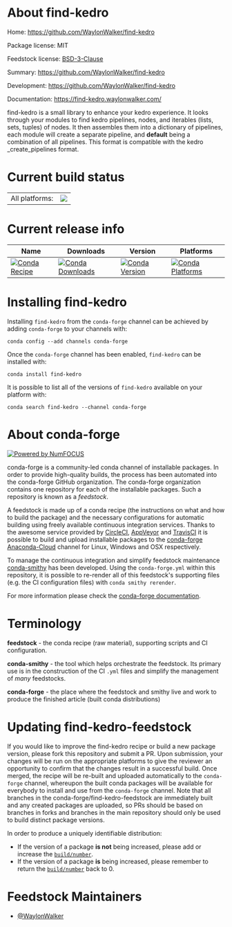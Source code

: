 About find-kedro
================

Home: https://github.com/WaylonWalker/find-kedro

Package license: MIT

Feedstock license: [BSD-3-Clause](https://github.com/conda-forge/find-kedro-feedstock/blob/master/LICENSE.txt)

Summary: https://github.com/WaylonWalker/find-kedro

Development: https://github.com/WaylonWalker/find-kedro

Documentation: https://find-kedro.waylonwalker.com/

find-kedro is a small library to enhance your kedro experience. It looks through your modules to find kedro pipelines,
nodes, and iterables (lists, sets, tuples) of nodes. It then assembles them into a dictionary of pipelines, each module
will create a separate pipeline, and __default__ being a combination of all pipelines. This format is compatible with
the kedro _create_pipelines format.


Current build status
====================


<table><tr><td>All platforms:</td>
    <td>
      <a href="https://dev.azure.com/conda-forge/feedstock-builds/_build/latest?definitionId=9557&branchName=master">
        <img src="https://dev.azure.com/conda-forge/feedstock-builds/_apis/build/status/find-kedro-feedstock?branchName=master">
      </a>
    </td>
  </tr>
</table>

Current release info
====================

| Name | Downloads | Version | Platforms |
| --- | --- | --- | --- |
| [![Conda Recipe](https://img.shields.io/badge/recipe-find--kedro-green.svg)](https://anaconda.org/conda-forge/find-kedro) | [![Conda Downloads](https://img.shields.io/conda/dn/conda-forge/find-kedro.svg)](https://anaconda.org/conda-forge/find-kedro) | [![Conda Version](https://img.shields.io/conda/vn/conda-forge/find-kedro.svg)](https://anaconda.org/conda-forge/find-kedro) | [![Conda Platforms](https://img.shields.io/conda/pn/conda-forge/find-kedro.svg)](https://anaconda.org/conda-forge/find-kedro) |

Installing find-kedro
=====================

Installing `find-kedro` from the `conda-forge` channel can be achieved by adding `conda-forge` to your channels with:

```
conda config --add channels conda-forge
```

Once the `conda-forge` channel has been enabled, `find-kedro` can be installed with:

```
conda install find-kedro
```

It is possible to list all of the versions of `find-kedro` available on your platform with:

```
conda search find-kedro --channel conda-forge
```


About conda-forge
=================

[![Powered by NumFOCUS](https://img.shields.io/badge/powered%20by-NumFOCUS-orange.svg?style=flat&colorA=E1523D&colorB=007D8A)](http://numfocus.org)

conda-forge is a community-led conda channel of installable packages.
In order to provide high-quality builds, the process has been automated into the
conda-forge GitHub organization. The conda-forge organization contains one repository
for each of the installable packages. Such a repository is known as a *feedstock*.

A feedstock is made up of a conda recipe (the instructions on what and how to build
the package) and the necessary configurations for automatic building using freely
available continuous integration services. Thanks to the awesome service provided by
[CircleCI](https://circleci.com/), [AppVeyor](https://www.appveyor.com/)
and [TravisCI](https://travis-ci.com/) it is possible to build and upload installable
packages to the [conda-forge](https://anaconda.org/conda-forge)
[Anaconda-Cloud](https://anaconda.org/) channel for Linux, Windows and OSX respectively.

To manage the continuous integration and simplify feedstock maintenance
[conda-smithy](https://github.com/conda-forge/conda-smithy) has been developed.
Using the ``conda-forge.yml`` within this repository, it is possible to re-render all of
this feedstock's supporting files (e.g. the CI configuration files) with ``conda smithy rerender``.

For more information please check the [conda-forge documentation](https://conda-forge.org/docs/).

Terminology
===========

**feedstock** - the conda recipe (raw material), supporting scripts and CI configuration.

**conda-smithy** - the tool which helps orchestrate the feedstock.
                   Its primary use is in the construction of the CI ``.yml`` files
                   and simplify the management of *many* feedstocks.

**conda-forge** - the place where the feedstock and smithy live and work to
                  produce the finished article (built conda distributions)


Updating find-kedro-feedstock
=============================

If you would like to improve the find-kedro recipe or build a new
package version, please fork this repository and submit a PR. Upon submission,
your changes will be run on the appropriate platforms to give the reviewer an
opportunity to confirm that the changes result in a successful build. Once
merged, the recipe will be re-built and uploaded automatically to the
`conda-forge` channel, whereupon the built conda packages will be available for
everybody to install and use from the `conda-forge` channel.
Note that all branches in the conda-forge/find-kedro-feedstock are
immediately built and any created packages are uploaded, so PRs should be based
on branches in forks and branches in the main repository should only be used to
build distinct package versions.

In order to produce a uniquely identifiable distribution:
 * If the version of a package **is not** being increased, please add or increase
   the [``build/number``](https://docs.conda.io/projects/conda-build/en/latest/resources/define-metadata.html#build-number-and-string).
 * If the version of a package **is** being increased, please remember to return
   the [``build/number``](https://docs.conda.io/projects/conda-build/en/latest/resources/define-metadata.html#build-number-and-string)
   back to 0.

Feedstock Maintainers
=====================

* [@WaylonWalker](https://github.com/WaylonWalker/)

